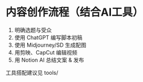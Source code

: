 # 内容创作流程（结合AI工具）

1. 明确选题与受众
2. 使用 ChatGPT 编写脚本初稿
3. 使用 Midjourney/SD 生成配图
4. 用剪映、CapCut 编辑视频
5. 用 Notion AI 总结文案 & 发布

工具搭配建议见 tools/
